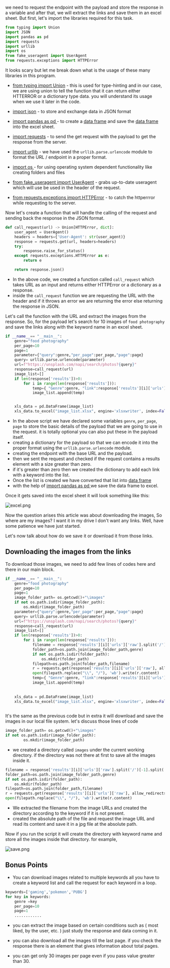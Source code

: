 we need to request the endpoint with the payload and store the response in a variable and after that, we will extract the links and save them in an excel sheet. But first, let's import the libraries required for this task.

```python
from typing import Union
import JSON
import pandas as pd 
import requests
import urllib
import os 
from fake_useragent import UserAgent
from requests.exceptions import HTTPError
```
It looks scary but let me break down what is the usage of these many libraries in this program.
-  [from typing import Union](https://docs.python.org/3/library/typing.html)  - this is used for type-hinting and in our case, we are using union to tell the function that it can return either HTTERROR or a dictionary type data. you will understand its usage when we use it later in the code.
-  [import json](https://docs.python.org/3/library/json.html) - to store and exchange data in JSON format
-  [import pandas as pd ](https://pandas.pydata.org/docs/getting_started/index.html) - to create a  [data frame](https://www.geeksforgeeks.org/python-pandas-dataframe/#:~:text=Pandas%20DataFrame%20is%20two%2Ddimensional,fashion%20in%20rows%20and%20columns.)  and save the [data frame](https://www.geeksforgeeks.org/python-pandas-dataframe/#:~:text=Pandas%20DataFrame%20is%20two%2Ddimensional,fashion%20in%20rows%20and%20columns.) into the excel sheet.
-  [import requests](https://realpython.com/python-requests/) - to send the get request with the payload to get the response from the server.
- [import urllib](https://docs.python.org/3/library/urllib.html)  - we have used the `urllib.parse.urlencode` module to format the URL / endpoint in a proper format.
-   [import os ](https://docs.python.org/3/library/os.html) - for using operating system dependent functionality like creating folders and files 

-  [from fake_useragent import UserAgent](https://pypi.org/project/fake-useragent/) - grabs up-to-date useragent which will use be used in the header of the request.
-  [from requests.exceptions import HTTPError](https://docs.python-requests.org/en/master/_modules/requests/exceptions/)  - to catch the httperrror while requesting to the server.

Now let's create a function that will handle the calling of the request and sending back the response in the JSON format.

```python
def call_request(url) -> Union[HTTPError, dict]:
    user_agent = UserAgent()
    headers = headers={'User-Agent': str(user_agent)}
    response = requests.get(url, headers=headers)
    try:
        response.raise_for_status()
    except requests.exceptions.HTTPError as e:
        return e

    return response.json()
```
- In the above code, we created a function called `call_request` which takes URL as an input and returns either HTTPError or a dictionary as a response.
- inside the `call_request` function we are requesting the URL with the header and if it throws an error we are returning the error else returning the response in JSON.

Let's call the function with the URL and extract the images from the response. So, for the payload let's search for 10 images of `food photography` and save the links along with the keyword name in an excel sheet.

```python
if __name__== "__main__":
    genre="food photography"
    per_page=10
    page=1
    parameter={"query":genre,"per_page":per_page,"page":page}
    query= urllib.parse.urlencode(parameter)
    url=f"https://unsplash.com/napi/search/photos?{query}"
    response=call_request(url)
    image_list=[]
    if len(response['results'])>0:
        for i in range(len(response['results'])):
            temp={ "Genre":genre, "link":response['results'][i]['urls']['raw']}
            image_list.append(temp)


    xls_data = pd.DataFrame(image_list)
    xls_data.to_excel("image_list.xlsx", engine='xlsxwriter', index=False)
```
- In the above script we have declared some variables `genre`, `per_page`, `page` to store the basic details of the payload that we are going to use in the request. it is totally optional you can also put these in the payload itself.
- creating a dictionary for the payload so that we can encode it into the proper format using the `urllib.parse.urlencode` module.
- creating the endpoint with the base URL and the payload.
- then we sent the request and checked if the request contains a results element with a size greater than zero.
- if it's greater than zero then we created the dictionary to add each link with a keyword into the list.
- Once the list is created we have converted that list into [data frame](https://www.geeksforgeeks.org/python-pandas-dataframe/#:~:text=Pandas%20DataFrame%20is%20two%2Ddimensional,fashion%20in%20rows%20and%20columns.)
- with the help of [import pandas as pd ](https://pandas.pydata.org/docs/getting_started/index.html) we save the data frame to excel.

Once it gets saved into the excel sheet it will look something like this:


![excel.png](https://cdn.hashnode.com/res/hashnode/image/upload/v1621878997848/jeXyqGaKv.png)

Now the question arises this article was about downloading the images, So where are my images? I want it in my drive I don't want any links. Well, have some patience we have just started. 

Let's now talk about how do we save it or download it from those links.

## Downloading the images from the links

To download those images, we need to add few lines of codes here and there in our main block. 

```python
if __name__== "__main__":
    genre="food photography"
    per_page=10
    page=1
    image_folder_path= os.getcwd()+"\images"
    if not os.path.isdir(image_folder_path):
        os.mkdir(image_folder_path)
    parameter={"query":genre,"per_page":per_page,"page":page}
    query= urllib.parse.urlencode(parameter)
    url=f"https://unsplash.com/napi/search/photos?{query}"
    response=call_request(url)
    image_list=[]
    if len(response['results'])>0:
        for i in range(len(response['results'])):
            filename = response['results'][i]['urls']['raw'].split('/')[-1].split('?')[0]+".jpg"
            folder_path=os.path.join(image_folder_path,genre)
            if not os.path.isdir(folder_path):
                os.mkdir(folder_path)
            filepath=os.path.join(folder_path,filename)
            r = requests.get(response['results'][i]['urls']['raw'], allow_redirects=True)
            open(filepath.replace("\\", "/"), 'wb').write(r.content)
            temp={ "Genre":genre, "link":response['results'][i]['urls']['raw']}
            image_list.append(temp)
    
    
    xls_data = pd.DataFrame(image_list)
    xls_data.to_excel("image_list.xlsx", engine='xlsxwriter', index=False)
    
```

It's the same as the previous code but in extra it will download and save the images in our local file system. let's discuss those lines of code

```python
image_folder_path= os.getcwd()+"\images"
if not os.path.isdir(image_folder_path):
        os.mkdir(image_folder_path)

```
- we created a directory called `images` under the current working directory. if the directory was not there at first to save all the images inside it. 

```python
filename = response['results'][i]['urls']['raw'].split('/')[-1].split('?')[0]+".jpg"
folder_path=os.path.join(image_folder_path,genre)
if not os.path.isdir(folder_path):
    os.mkdir(folder_path)
filepath=os.path.join(folder_path,filename)
r = requests.get(response['results'][i]['urls']['raw'], allow_redirects=True)
open(filepath.replace("\\", "/"), 'wb').write(r.content)
```
- We extracted the filename from the image URLs and created the directory according to the keyword if it is not present.
- created the absolute path of the file and request the image URL and read its content and save it in a jpg file at the absolute path.

Now if you run the script it will create the directory with keyword name and store all the images inside that directory. for example,


![save.png](https://cdn.hashnode.com/res/hashnode/image/upload/v1621880005059/ECwTWZNBa.png)


## Bonus Points

- You can download images related to multiple keywords all you have to create a keyword list and call the request for each keyword in a loop.

```python
keywords=['gaming','pokemon','PUBG']
for key in keywords:
    genre =key
    per_page=10
    page=1
    ............
```
- you can extract the image based on certain conditions such as ( most liked, by the user, etc. ) just study the response and data coming in it.

- you can also download all the images till the last page.  if you check the response there is an element that gives information about total pages.

- you can get only 30 images per page even if you pass value greater than 30.





